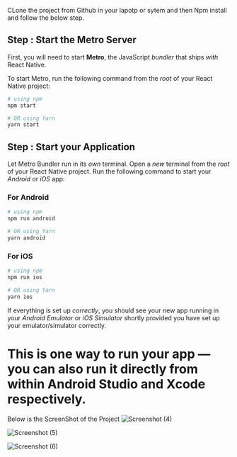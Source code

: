 

CLone the project from Github in your lapotp or sytem and then 
Npm install and follow the below step.
## Step : Start the Metro Server

First, you will need to start **Metro**, the JavaScript _bundler_ that ships _with_ React Native.

To start Metro, run the following command from the _root_ of your React Native project:

```bash
# using npm
npm start

# OR using Yarn
yarn start
```

## Step : Start your Application

Let Metro Bundler run in its _own_ terminal. Open a _new_ terminal from the _root_ of your React Native project. Run the following command to start your _Android_ or _iOS_ app:

### For Android

```bash
# using npm
npm run android

# OR using Yarn
yarn android
```

### For iOS

```bash
# using npm
npm run ios

# OR using Yarn
yarn ios
```

If everything is set up _correctly_, you should see your new app running in your _Android Emulator_ or _iOS Simulator_ shortly provided you have set up your emulator/simulator correctly.

This is one way to run your app — you can also run it directly from within Android Studio and Xcode respectively.
 ======================================================================================================================
Below is the ScreenShot of the Project
![Screenshot (4)](https://github.com/Rnzeet/User-Directory-App/assets/63356893/0139fd37-81cb-4d1e-a562-bb80de991a80)

![Screenshot (5)](https://github.com/Rnzeet/User-Directory-App/assets/63356893/d4ef2b9f-9ac8-41a6-88d1-2fedfe66582a)

![Screenshot (6)](https://github.com/Rnzeet/User-Directory-App/assets/63356893/63113159-a4fe-45f9-805e-d569a9cd4b21)


